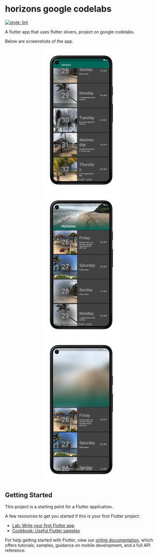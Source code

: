 # horizons google codelabs

[![style: lint](https://img.shields.io/badge/style-lint-4BC0F5.svg)](https://pub.dev/packages/lint)

A flutter app that uses flutter slivers, project on google codelabs.

Below are screenshots of the app.

<p align='center'>
<img src='screenshots/screen1.png' width="256">
<img src='screenshots/screen2.png' width="256">
<img src='screenshots/screen3.png' width="256">
</p>


## Getting Started 

This project is a starting point for a Flutter application.

A few resources to get you started if this is your first Flutter project:

- [Lab: Write your first Flutter app](https://flutter.dev/docs/get-started/codelab)
- [Cookbook: Useful Flutter samples](https://flutter.dev/docs/cookbook)

For help getting started with Flutter, view our
[online documentation](https://flutter.dev/docs), which offers tutorials,
samples, guidance on mobile development, and a full API reference.
